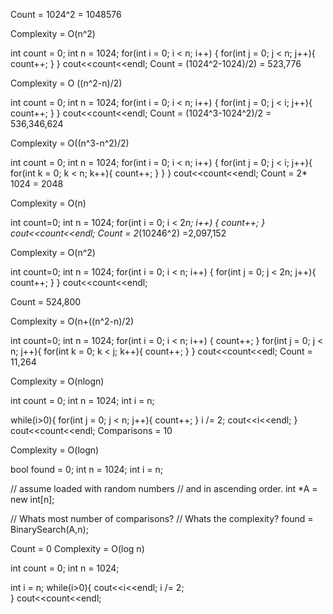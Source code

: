 

Count = 1024^2 = 1048576

Complexity = O(n^2)

int count = 0;
int n = 1024;
for(int i = 0; i < n; i++) {
    for(int j = 0; j < n; j++){
        count++;
    }
}
cout<<count<<endl;
Count = (1024^2-1024)/2) = 523,776

Complexity = O ((n^2-n)/2)

int count = 0;
int n = 1024;
for(int i = 0; i < n; i++) {
    for(int j = 0; j < i; j++){
        count++;
    }
}
cout<<count<<endl;
Count = (1024^3-1024^2)/2 = 536,346,624

Complexity = O((n^3-n^2)/2)

int count = 0;
int n = 1024;
for(int i = 0; i < n; i++) {
    for(int j = 0; j < i; j++){
        for(int k = 0; k < n; k++){
            count++;
        }
    }
}
cout<<count<<endl;
Count = 2* 1024 = 2048

Complexity = O(n)

int count=0;
int n = 1024;
for(int i = 0; i < 2*n; i++) {
    count++;
}
cout<<count<<endl;
Count = 2*(10246^2) =2,097,152

Complexity = O(n^2)

int count=0;
int n = 1024;
for(int i = 0; i < n; i++) {
    for(int j = 0; j < 2n; j++){
        count++;
    }
}
cout<<count<<endl;

Count = 524,800

Complexity = O(n+((n^2-n)/2)

int count=0;
int n = 1024;
for(int i = 0; i < n; i++) {
    count++;
}
for(int j = 0; j < n; j++){
    for(int k = 0; k < j; k++){
        count++;
    }
}
cout<<count<<edl;
Count = 11,264

Complexity = O(nlogn)

int count = 0;
int n = 1024;
int i = n;

while(i>0){
    for(int j = 0; j < n; j++){
        count++;
    }
    i /= 2;
    cout<<i<<endl;
}
cout<<count<<endl;
Comparisons = 10

Complexity = O(logn)

bool found = 0;
int n = 1024;
int i = n;

// assume loaded with random numbers
// and in ascending order.
int *A = new int[n];

// Whats most number of comparisons?
// Whats the complexity?
found = BinarySearch(A,n);

Count = 0
Complexity = O(log n)

int count = 0;
int n = 1024;

int i = n;
while(i>0){
    cout<<i<<endl;
    i /= 2;  
}
cout<<count<<endl;
